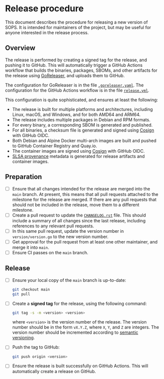# Release procedure

This document describes the procedure for releasing a new version of SOPS. It
is intended for maintainers of the project, but may be useful for anyone
interested in the release process.

## Overview

The release is performed by creating a signed tag for the release, and pushing
it to GitHub. This will automatically trigger a GitHub Actions workflow that
builds the binaries, packages, SBOMs, and other artifacts for the release
using [GoReleaser](https://goreleaser.com), and uploads them to GitHub.

The configuration for GoReleaser is in the file
[`.goreleaser.yaml`](../.goreleaser.yaml). The configuration for the GitHub
Actions workflow is in the file
[`release.yml`](../.github/workflows/release.yml).

This configuration is quite sophisticated, and ensures at least the following:

- The release is built for multiple platforms and architectures, including
  Linux, macOS, and Windows, and for both AMD64 and ARM64.
- The release includes multiple packages in Debian and RPM formats.
- For every binary, a corresponding SBOM is generated and published.
- For all binaries, a checksum file is generated and signed using
  [Cosign](https://docs.sigstore.dev/cosign/overview/) with GitHub OIDC.
- Both Debian and Alpine Docker multi-arch images are built and pushed to GitHub
  Container Registry and Quay.io.
- The container images are signed using
  [Cosign](https://docs.sigstore.dev/cosign/overview/) with GitHub OIDC.
- [SLSA provenance](https://slsa.dev/provenance/v0.2) metadata is generated for
  release artifacts and container images.

## Preparation

- [ ] Ensure that all changes intended for the release are merged into the
  `main` branch. At present, this means that all pull requests attached to the
  milestone for the release are merged. If there are any pull requests that
  should not be included in the release, move them to a different milestone.
- [ ] Create a pull request to update the [`CHANGELOG.rst`](../CHANGELOG.rst)
  file. This should include a summary of all changes since the last release,
  including references to any relevant pull requests.
- [ ] In this same pull request, update the version number in `version/version.go`
  to the new version number.
- [ ] Get approval for the pull request from at least one other maintainer, and
  merge it into `main`.
- [ ] Ensure CI passes on the `main` branch.

## Release

- [ ] Ensure your local copy of the `main` branch is up-to-date:

  ```sh
  git checkout main
  git pull
  ```
- [ ] Create a **signed tag** for the release, using the following command:

  ```sh
  git tag -s -m <version> <version>
  ```

  where `<version>` is the version number of the release. The version number
  should be in the form `vX.Y.Z`, where `X`, `Y`, and `Z` are integers. The
  version number should be incremented according to
  [semantic versioning](https://semver.org/).
- [ ] Push the tag to GitHub:

  ```sh
  git push origin <version>
  ```

- [ ] Ensure the release is built successfully on GitHub Actions. This will
  automatically create a release on GitHub.
